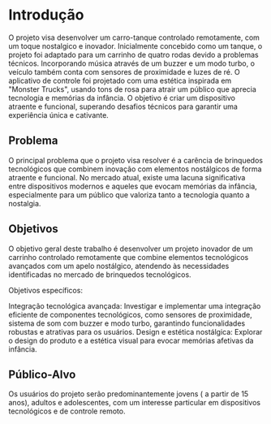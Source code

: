 # Introdução

O projeto visa desenvolver um carro-tanque controlado remotamente, com um toque nostalgico e inovador. Inicialmente concebido como um tanque, o projeto foi adaptado para um carrinho de quatro rodas devido a problemas técnicos. Incorporando música através de um buzzer e um modo turbo, o veículo também conta com sensores de proximidade e luzes de ré. O aplicativo de controle foi projetado com uma estética inspirada em "Monster Trucks", usando tons de rosa para atrair um público que aprecia tecnologia e memórias da infância. O objetivo é criar um dispositivo atraente e funcional, superando desafios técnicos para garantir uma experiência única e cativante.

## Problema
O principal problema que o projeto visa resolver é a carência de brinquedos tecnológicos que combinem inovação com elementos nostálgicos de forma atraente e funcional. 
No mercado atual, existe uma lacuna significativa entre dispositivos modernos e aqueles que evocam memórias da infância, especialmente para um público que valoriza tanto a tecnologia quanto a nostalgia.

## Objetivos

O objetivo geral deste trabalho é desenvolver um projeto inovador de um carrinho controlado remotamente que combine elementos tecnológicos avançados com um apelo nostálgico, atendendo às necessidades identificadas no mercado de brinquedos tecnológicos.

Objetivos específicos:

Integração tecnológica avançada: Investigar e implementar uma integração eficiente de componentes tecnológicos, como sensores de proximidade, sistema de som com buzzer e modo turbo, garantindo funcionalidades robustas e atrativas para os usuários.
Design e estética nostálgica: Explorar o design do produto e a estética visual para evocar memórias afetivas da infância.
 
## Público-Alvo

Os usuários do projeto serão predominantemente jovens ( a partir de 15 anos), adultos e adolescentes, com um interesse particular em dispositivos tecnológicos e de controle remoto.
